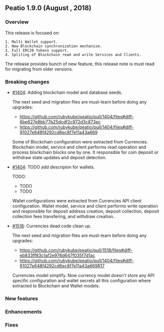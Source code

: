 ## Peatio 1.9.0 (August , 2018) ##

### Overview ###

  This release is focused on:

    1. Multi Wallet support.
    2. New Blockchain synchronization mechanism.
    3. Full ERC20 tokens support.
    4. Spliting of Blockchain read and write Services and Clients.

  The release provides bunch of new feature, this release note is must read for migrating from older versions.

### Breaking changes ###

* [#1404](https://github.com/rubykube/peatio/pull/1404): Adding blockchain model and database seeds.

  The next seed and migration files are must-learn before doing any upgrades:

  - https://github.com/rubykube/peatio/pull/1404/files#diff-6be627e8bb77b25dcdf2c972d3c873ec
  - https://github.com/rubykube/peatio/pull/1404/files#diff-91027e648f4292cd6ec8f7e11a43a669

  Some of Blockchain configuration were extracted from Currencies. Blockchain model, service and client performs read operation and process blockchain blocks one by one. It responsible for coin deposit or withdraw state updates and deposit detection.

* [#1404](https://github.com/rubykube/peatio/pull/1404): TODO add descripion for wallets.

  TODO:

  - TODO
  - TODO

  Wallet configurations were extracted from Currencies API client configuration. Wallet model, service and client performs write operation and responsible for deposit address creation, deposit collection, deposit collection fees transfering, and withdraw creation..

* [#1518](https://github.com/rubykube/peatio/pull/1518): Currencies dead code clean up.

  The next seed and migration files are must-learn before doing any upgrades:

  - https://github.com/rubykube/peatio/pull/1518/files#diff-eb833ff83c1af2e978d647f035f7d1ac
  - https://github.com/rubykube/peatio/pull/1404/files#diff-91027e648f4292cd6ec8f7e11a43a669R17

  Currencies model simplify. Now currency model doesn't store any API specific configuration and wallet secrets all this configuration where extracted to Blockchain and Wallet models.

### New features ###


### Enhancements ###


### Fixes ###

